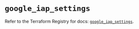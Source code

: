 # `google_iap_settings`

Refer to the Terraform Registry for docs: [`google_iap_settings`](https://registry.terraform.io/providers/hashicorp/google/6.50.0/docs/resources/iap_settings).

